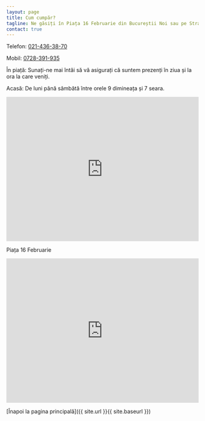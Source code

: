 ```yaml
---
layout: page
title: Cum cumpăr?
tagline: Ne găsiți în Piața 16 Februarie din Bucureștii Noi sau pe Strada Rudeni nr 4, Chitila
contact: true
---
```


Telefon:  <a href="tel:+4 021 436 38 70">021-436-38-70</a>

Mobil: <a href="tel:+4 0728 391 935">0728-391-935</a>

În piață: Sunați-ne mai întâi să vă asigurați că suntem prezenți în ziua și la ora la care veniți.

Acasă: De luni până sâmbătă între orele 9 dimineața și 7 seara. 

<style>
    .google-maps {
        position: relative;
        padding-bottom: 75%; // This is the aspect ratio
        height: 0;
        overflow: hidden;
    }
    .google-maps iframe {
        position: absolute;
        top: 0;
        left: 0;
        width: 100% !important;
        height: 100% !important;
    }
</style>

<div class="google-maps">
     <iframe src="https://www.google.com/maps/embed?pb=!1m21!1m12!1m3!1d2845.6225603756325!2d25.979750283590125!3d44.502400135462906!2m3!1f0!2f0!3f0!3m2!1i1024!2i768!4f13.1!4m6!3e6!4m0!4m3!3m2!1d44.502530199999995!2d25.9800507!5e0!3m2!1sen!2suk!4v1517527839272" frameborder="0" style="border:0" allowfullscreen></iframe>
</div>

<p>Piața 16 Februarie</p>

<div class="google-maps">
    <iframe src="https://www.google.com/maps/embed?pb=!1m23!1m12!1m3!1d2846.4757919818107!2d26.031594784420452!3d44.484916829100996!2m3!1f0!2f0!3f0!3m2!1i1024!2i768!4f13.1!4m8!3e6!4m0!4m5!1s0x40b203c09788b943%3A0xb140cc04b2eb2bfb!2sPia%C8%9Ba+16+Februarie%2C+Strada+Pie%C8%9Bei%2C+Bucure%C8%99ti%2C+Romania!3m2!1d44.4849597!2d26.0330992!5e0!3m2!1sen!2suk!4v1517676850613" frameborder="0" style="border:0" allowfullscreen></iframe>
</div>

[Înapoi la pagina principală]({{ site.url }}{{ site.baseurl }})
